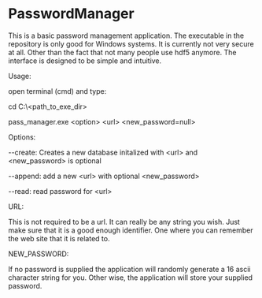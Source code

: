 # PasswordManager
 This is a basic password management application. The executable in the repository is only good for Windows systems. It is currently not very secure at all. Other than the fact that not many people use hdf5 anymore. The interface is designed to be simple and intuitive.

 Usage:

 open terminal (cmd) and type:

 cd C:\\<path_to_exe_dir>

pass_manager.exe \<option> \<url> \<new_password=null>

Options:

--create:
Creates a new database initalized with \<url> and \<new_password> is optional

--append:
add a new \<url> with optional \<new_password>

--read:
read password for \<url>

URL:

This is not required to be a url. It can really be any string you wish. Just make sure that it is a good enough identifier. One where you can remember the web site that it is related to.

NEW_PASSWORD:

If no password is supplied the application will randomly generate a 16 ascii character string for you. Other wise, the application will store your supplied password.
